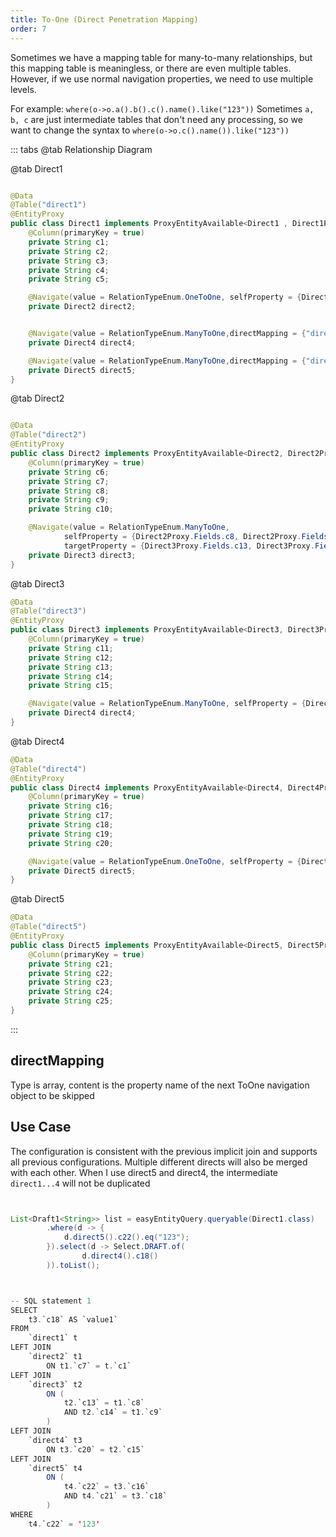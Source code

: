 ```yaml
---
title: To-One (Direct Penetration Mapping)
order: 7
---
```


Sometimes we have a mapping table for many-to-many relationships, but this mapping table is meaningless, or there are even multiple tables. However, if we use normal navigation properties, we need to use multiple levels.

For example: `where(o->o.a().b().c().name().like("123"))` Sometimes `a, b, c` are just intermediate tables that don't need any processing, so we want to change the syntax to `where(o->o.c().name()).like("123"))`



::: tabs
@tab Relationship Diagram
<img :src="$withBase('/images/directmapping.svg')">

@tab Direct1
```java

@Data
@Table("direct1")
@EntityProxy
public class Direct1 implements ProxyEntityAvailable<Direct1 , Direct1Proxy> {
    @Column(primaryKey = true)
    private String c1;
    private String c2;
    private String c3;
    private String c4;
    private String c5;

    @Navigate(value = RelationTypeEnum.OneToOne, selfProperty = {Direct1Proxy.Fields.c1}, targetProperty = {Direct2Proxy.Fields.c7})
    private Direct2 direct2;


    @Navigate(value = RelationTypeEnum.ManyToOne,directMapping = {"direct2","direct3","direct4"})
    private Direct4 direct4;

    @Navigate(value = RelationTypeEnum.ManyToOne,directMapping = {"direct2","direct3","direct4","direct5"})
    private Direct5 direct5;
}
```
@tab Direct2
```java

@Data
@Table("direct2")
@EntityProxy
public class Direct2 implements ProxyEntityAvailable<Direct2, Direct2Proxy> {
    @Column(primaryKey = true)
    private String c6;
    private String c7;
    private String c8;
    private String c9;
    private String c10;

    @Navigate(value = RelationTypeEnum.ManyToOne,
            selfProperty = {Direct2Proxy.Fields.c8, Direct2Proxy.Fields.c9},
            targetProperty = {Direct3Proxy.Fields.c13, Direct3Proxy.Fields.c14})
    private Direct3 direct3;
}

```

@tab Direct3
```java
@Data
@Table("direct3")
@EntityProxy
public class Direct3 implements ProxyEntityAvailable<Direct3, Direct3Proxy> {
    @Column(primaryKey = true)
    private String c11;
    private String c12;
    private String c13;
    private String c14;
    private String c15;

    @Navigate(value = RelationTypeEnum.ManyToOne, selfProperty = {Direct3Proxy.Fields.c15}, targetProperty = {Direct4Proxy.Fields.c20})
    private Direct4 direct4;
}

```

@tab Direct4
```java
@Data
@Table("direct4")
@EntityProxy
public class Direct4 implements ProxyEntityAvailable<Direct4, Direct4Proxy> {
    @Column(primaryKey = true)
    private String c16;
    private String c17;
    private String c18;
    private String c19;
    private String c20;

    @Navigate(value = RelationTypeEnum.OneToOne, selfProperty = {Direct4Proxy.Fields.c16, Direct4Proxy.Fields.c18}, targetProperty = {Direct5Proxy.Fields.c22, Direct5Proxy.Fields.c21})
    private Direct5 direct5;
}


```
@tab Direct5
```java
@Data
@Table("direct5")
@EntityProxy
public class Direct5 implements ProxyEntityAvailable<Direct5, Direct5Proxy> {
    @Column(primaryKey = true)
    private String c21;
    private String c22;
    private String c23;
    private String c24;
    private String c25;
}

```

:::


## directMapping

Type is array, content is the property name of the next ToOne navigation object to be skipped

## Use Case
The configuration is consistent with the previous implicit join and supports all previous configurations. Multiple different directs will also be merged with each other. When I use direct5 and direct4, the intermediate `direct1...4` will not be duplicated
```java


List<Draft1<String>> list = easyEntityQuery.queryable(Direct1.class)
        .where(d -> {
            d.direct5().c22().eq("123");
        }).select(d -> Select.DRAFT.of(
                d.direct4().c18()
        )).toList();



-- SQL statement 1
SELECT
    t3.`c18` AS `value1` 
FROM
    `direct1` t 
LEFT JOIN
    `direct2` t1 
        ON t1.`c7` = t.`c1` 
LEFT JOIN
    `direct3` t2 
        ON (
            t2.`c13` = t1.`c8` 
            AND t2.`c14` = t1.`c9`
        ) 
LEFT JOIN
    `direct4` t3 
        ON t3.`c20` = t2.`c15` 
LEFT JOIN
    `direct5` t4 
        ON (
            t4.`c22` = t3.`c16` 
            AND t4.`c21` = t3.`c18`
        ) 
WHERE
    t4.`c22` = '123'
```


